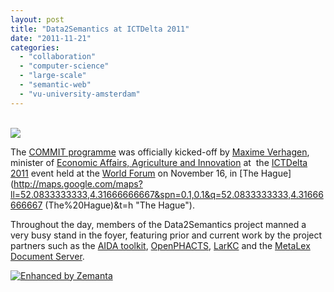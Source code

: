 ```yaml
---
layout: post
title: "Data2Semantics at ICTDelta 2011"
date: "2011-11-21"
categories: 
  - "collaboration"
  - "computer-science"
  - "large-scale"
  - "semantic-web"
  - "vu-university-amsterdam"
---
```


[  
![](http://api.tweetmeme.com/imagebutton.gif?url=http%3A%2F%2Fwww.data2semantics.org%2F2011%2F11%2F21%2Fdata2semantics-at-ictdelta-2011%2F&source=data2semantics&style=normal&b=2)  
](http://api.tweetmeme.com/share?url=http%3A%2F%2Fwww.data2semantics.org%2F2011%2F11%2F21%2Fdata2semantics-at-ictdelta-2011%2F)

The [COMMIT programme](http://www.commit-nl.nl/) was officially kicked-off by [Maxime Verhagen](http://en.wikipedia.org/wiki/Maxime_Verhagen "Maxime Verhagen"), minister of [Economic Affairs, Agriculture and Innovation](http://english.minlnv.nl/pls/portal/url/page/minlnv/english) at  the [ICTDelta 2011](http://www.ictdelta2011.nl/) event held at the [World Forum](http://www.worldforum.nl/) on November 16, in [The Hague](http://maps.google.com/maps?ll=52.0833333333,4.31666666667&spn=0.1,0.1&q=52.0833333333,4.31666666667 (The%20Hague)&t=h "The Hague").

Throughout the day, members of the Data2Semantics project manned a very busy stand in the foyer, featuring prior and current work by the project partners such as the [AIDA toolkit](http://adaptivedisclosure.org/aida/), [OpenPHACTS](http://www.openphacts.org/), [LarKC](http://www.larkc.eu/) and the [MetaLex Document Server](http://doc.metalex.eu).

[![Enhanced by Zemanta](http://img.zemanta.com/zemified_e.png?x-id=cf5ffab2-5031-4106-b068-80cd3b09a4b9)](http://www.zemanta.com/ "Enhanced by Zemanta")
